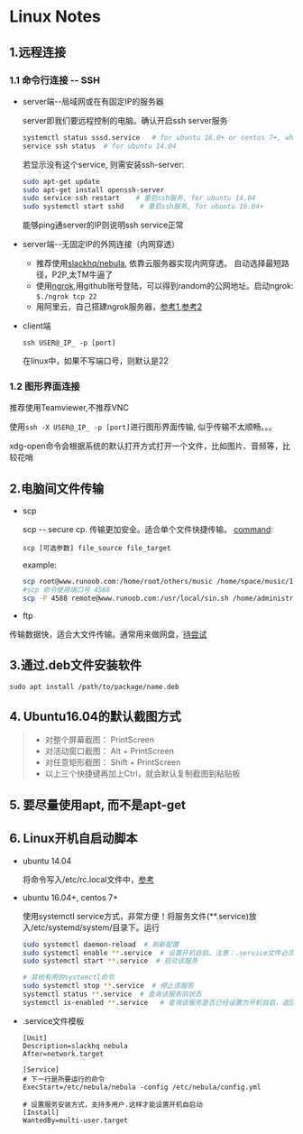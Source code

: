 # Linux Notes

## 1.远程连接

### 1.1 命令行连接 -- SSH

* server端--局域网或在有固定IP的服务器

    server即我们要远程控制的电脑。确认开启ssh server服务

    ```bash
    systemctl status sssd.service   # for ubuntu 16.0+ or centos 7+, which  based on systemctl
    service ssh status  # for ubuntu 14.04
    ```

    若显示没有这个service, 则需安装ssh-server:

    ```bash
    sudo apt-get update
    sudo apt-get install openssh-server
    sudo service ssh restart    # 重启ssh服务, for ubuntu 14.04
    sudo systemctl start sshd    # 重启ssh服务, for ubuntu 16.04+
    ```

    能够ping通server的IP则说明ssh service正常

* server端--无固定IP的外网连接（内网穿透）

  * 推荐使用[slackhq/nebula](https://github.com/slackhq/nebula), 依靠云服务器实现内网穿透。 自动选择最短路径，P2P,太TM牛逼了
  * 使用[ngrok](https://dashboard.ngrok.com/get-started),用github账号登陆，可以得到random的公网地址。启动ngrok:
    `$./ngrok tcp 22`
  * 用阿里云，自己搭建ngrok服务器，[参考1](https://www.zhihu.com/question/27771692),[参考2](https://www.jianshu.com/p/d35962b0dba4)

* client端

    `ssh USER@_IP_ -p [port]`

    在linux中，如果不写端口号，则默认是22

### 1.2 图形界面连接

推荐使用Teamviewer,不推荐VNC

使用`ssh -X USER@_IP_ -p [port]`进行图形界面传输, 似乎传输不太顺畅。。。

xdg-open命令会根据系统的默认打开方式打开一个文件，比如图片、音频等，比较花哨

## 2.电脑间文件传输

* scp

    scp -- secure cp. 传输更加安全。适合单个文件快捷传输。 [command](https://www.runoob.com/linux/linux-comm-scp.html):

    `scp [可选参数] file_source file_target`

    example:

    ```bash
    scp root@www.runoob.com:/home/root/others/music /home/space/music/1.mp3
    #scp 命令使用端口号 4588
    scp -P 4588 remote@www.runoob.com:/usr/local/sin.sh /home/administrator
    ```

* ftp

传输数据快，适合大文件传输。通常用来做网盘，[待尝试](https://www.cnblogs.com/hexige/p/7809481.html)

## 3.通过.deb文件安装软件

`sudo apt install /path/to/package/name.deb`

## 4. Ubuntu16.04的默认截图方式

>* 对整个屏幕截图： PrintScreen
>* 对活动窗口截图： Alt + PrintScreen
>* 对任意矩形截图： Shift + PrintScreen
>* 以上三个快捷键再加上Ctrl，就会默认复制截图到粘贴板

## 5. 要尽量使用apt, 而不是apt-get

## 6. Linux开机自启动脚本

* ubuntu 14.04
  
  将命令写入/etc/rc.local文件中，[参考](https://blog.csdn.net/qq_24233615/article/details/81084222)

* ubuntu 16.04+, centos 7+
  
  使用systemctl service方式，非常方便！将服务文件(**.service)放入/etc/systemd/system/目录下。运行

  ```bash
  sudo systemctl daemon-reload  # 刷新配置
  sudo systemctl enable **.service  # 设置开机自启。注意：.service文件必须[Install]区域(状态是static)，否则无法enable. service文件的模板见下文
  sudo systemctl start **.service  # 启动该服务

  # 其他有用的systemctl命令
  sudo systemctl stop **.service  # 停止该服务
  systemctl status **.service  # 查询该服务的状态
  systemctl is-enabled **.service   # 查询该服务是否已经设置为开机自启，返回enable说明已经设置了
  ```

* .service文件模板
  
  ```.service
  [Unit]
  Description=slackhq nebula
  After=network.target

  [Service]
  # 下一行是所要运行的命令
  ExecStart=/etc/nebula/nebula -config /etc/nebula/config.yml

  # 设置服务安装方式，支持多用户.这样才能设置开机自启动
  [Install]  
  WantedBy=multi-user.target
  ```
